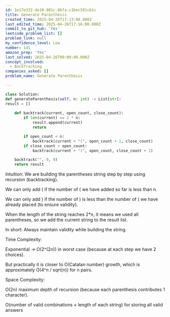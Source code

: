 ```yaml
---
id: 1e17e332-de10-801c-8bfa-c1bec591cb1c
title: Generate Parenthesis
created_time: 2025-04-26T17:13:00.000Z
last_edited_time: 2025-04-26T17:16:00.000Z
commit_to_git_hub: 'Yes'
leetcode_problem_list: []
problem_link: null
my_confidence_level: Low
number: 141
amazon_prep: 'Yes'
last_solved: 2025-04-26T00:00:00.000Z
concept_involved:
  - BackTracking
companies_asked: []
problem_name: Generate Parenthesis

---
```


```python
class Solution:
def generateParenthesis(self, n: int) -> List[str]:
result = []
    
    def backtrack(current, open_count, close_count):
        if len(current) == 2 * n:
            result.append(current)
            return

        if open_count < n:
            backtrack(current + "(", open_count + 1, close_count)
        if close_count < open_count:
            backtrack(current + ")", open_count, close_count + 1)

    backtrack("", 0, 0)
    return result

```

Intuition:
We are building the parentheses string step by step using recursion (backtracking).

We can only add ( if the number of ( we have added so far is less than n.

We can only add ) if the number of ) is less than the number of ( we have already placed (to ensure validity).

When the length of the string reaches 2\*n, it means we used all parentheses, so we add the current string to the result list.

In short: Always maintain validity while building the string.

Time Complexity:

Exponential → O(2^(2n)) in worst case (because at each step we have 2 choices).

But practically it is closer to O(Catalan number) growth, which is approximately O(4^n / sqrt(n)) for n pairs.

Space Complexity:

O(2n) maximum depth of recursion (because each parenthesis contributes 1 character).

O(number of valid combinations × length of each string) for storing all valid answers
